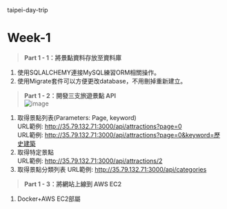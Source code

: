 taipei-day-trip

# Week-1 
> **Part 1 - 1：將景點資料存放⾄資料庫**  
1. 使用SQLALCHEMY連接MySQL練習ORM相關操作。
2. 使用Migrate套件可以方便更改database，不用刪掉重新建立。

> **Part 1 - 2：開發三支旅遊景點 API**  
> ![image](https://user-images.githubusercontent.com/108926305/201838786-4e439c0c-fbb2-49d0-8893-cee8ce6b3309.png)

1. 取得景點列表(Parameters: Page, keyword)  
URL範例: http://35.79.132.71:3000/api/attractions?page=0  
URL範例: http://35.79.132.71:3000/api/attractions?page=0&keyword=歷史建築 
2. 取得特定景點  
URL範例: http://35.79.132.71:3000/api/attractions/2
3. 取得景點分類列表
URL範例: http://35.79.132.71:3000/api/categories  

> **Part 1 - 3：將網站上線到 AWS EC2**
1. Docker+AWS EC2部屬
